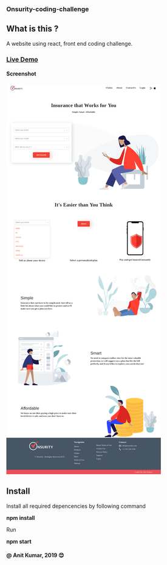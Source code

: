 ### Onsurity-coding-challenge

## What is this ?
A website using react, front end coding challenge.

### [Live Demo](https://onsurity-coding-anit.netlify.com/)

#### Screenshot
![](screenshot/Screenshot_2019-05-27%20Onsurity%20Coding%20Challenge(1).png)

## Install
Install all required depencencies by following command

**npm install**

Run

**npm start**

#### @ Anit Kumar, 2019  :blush:
